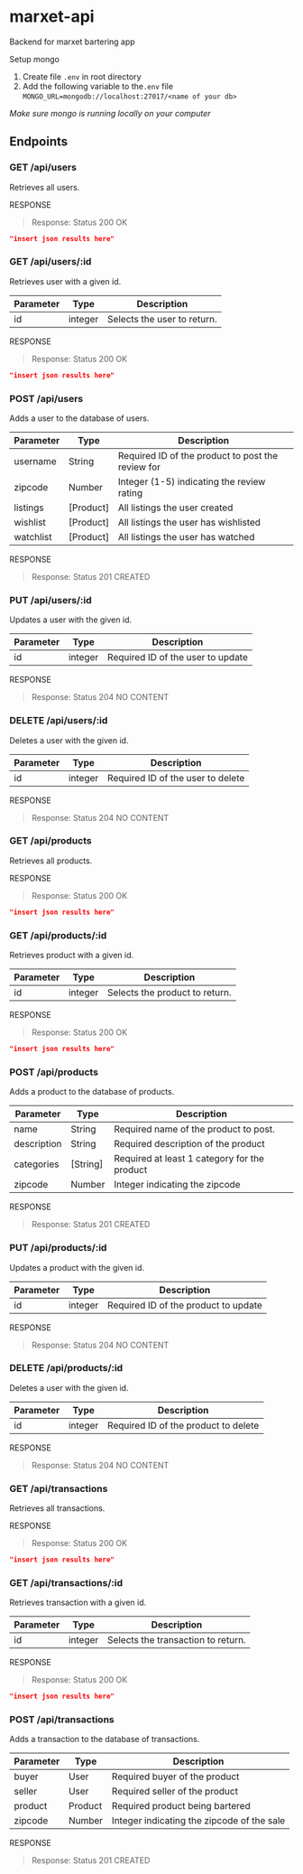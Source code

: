 # marxet-api

Backend for marxet bartering app

Setup mongo

1. Create file `.env` in root directory
2. Add the following variable to the`.env` file
   `MONGO_URL=mongodb://localhost:27017/<name of your db>`

_Make sure mongo is running locally on your computer_

## Endpoints

### GET /api/users
Retrieves all users.

RESPONSE
> Response: Status 200 OK
```json
"insert json results here"
```

### GET /api/users/:id
Retrieves user with a given id.

Parameter | Type | Description
-------|------|------------
id | integer | Selects the user to return.

RESPONSE
> Response: Status 200 OK
```json
"insert json results here"
```

### POST /api/users
Adds a user to the database of users.

Parameter | Type | Description
-------|------|------------
username | String | Required ID of the product to post the review for
zipcode | Number | Integer (1-5) indicating the review rating
listings | [Product] | All listings the user created
wishlist | [Product] | All listings the user has wishlisted
watchlist | [Product] | All listings the user has watched

RESPONSE
> Response: Status 201 CREATED

### PUT /api/users/:id
Updates a user with the given id.

Parameter | Type | Description
-------|------|------------
id | integer | Required ID of the user to update

RESPONSE
> Response: Status 204 NO CONTENT

### DELETE /api/users/:id
Deletes a user with the given id.

Parameter | Type | Description
-------|------|------------
id | integer | Required ID of the user to delete

RESPONSE
> Response: Status 204 NO CONTENT





### GET /api/products
Retrieves all products.

RESPONSE
> Response: Status 200 OK
```json
"insert json results here"
```

### GET /api/products/:id
Retrieves product with a given id.

Parameter | Type | Description
-------|------|------------
id | integer | Selects the product to return.

RESPONSE
> Response: Status 200 OK
```json
"insert json results here"
```

### POST /api/products
Adds a product to the database of products.

Parameter | Type | Description
-------|------|------------
name | String | Required name of the product to post.
description | String | Required description of the product
categories | [String] | Required at least 1 category for the product
zipcode | Number | Integer indicating the zipcode

RESPONSE
> Response: Status 201 CREATED

### PUT /api/products/:id
Updates a product with the given id.

Parameter | Type | Description
-------|------|------------
id | integer | Required ID of the product to update

RESPONSE
> Response: Status 204 NO CONTENT

### DELETE /api/products/:id
Deletes a user with the given id.

Parameter | Type | Description
-------|------|------------
id | integer | Required ID of the product to delete

RESPONSE
> Response: Status 204 NO CONTENT





### GET /api/transactions
Retrieves all transactions.

RESPONSE
> Response: Status 200 OK
```json
"insert json results here"
```

### GET /api/transactions/:id
Retrieves transaction with a given id.

Parameter | Type | Description
-------|------|------------
id | integer | Selects the transaction to return.

RESPONSE
> Response: Status 200 OK
```json
"insert json results here"
```

### POST /api/transactions
Adds a transaction to the database of transactions.

Parameter | Type | Description
-------|------|------------
buyer | User | Required buyer of the product
seller | User | Required seller of the product
product | Product | Required product being bartered
zipcode | Number | Integer indicating the zipcode of the sale

RESPONSE
> Response: Status 201 CREATED
